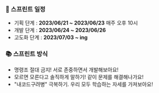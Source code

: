 ### 📅 스프린트 일정
- 기획 단계 : **2023/06/21 ~ 2023/06/23** 매주 오후 10시 
- 개발 단계 : **2023/06/24 ~ 2023/06/26**
- 고도화 단계 : **2023/07/03 ~ ing**

### 📚 스프린트 방식
- 명령조 절대 금지! 서로 존중하면서 개발해보아요!
- 모르면 모른다고 솔직하게 말하기! 같이 문제를 해결해나가요!
- "내코드구려병" 극복하기. 우리 모두 학습하는 자세를 가져보아요!

